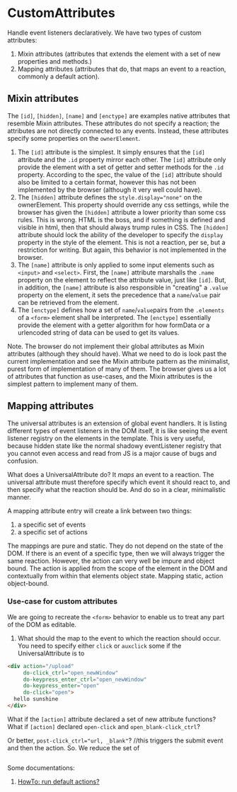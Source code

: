 # CustomAttributes

Handle event listeners declaratively. We have two types of custom attributes:
1. Mixin attributes (attributes that extends the element with a set of new properties and methods.) 
2. Mapping attributes (attributes that do, that maps an event to a reaction, commonly a default action).

## Mixin attributes

The `[id]`, `[hidden]`, `[name]` and `[enctype]` are examples native attributes that resemble Mixin attributes. These attributes do not specify a reaction; the attributes are not directly connected to any events. Instead, these attributes specify some properties on the `ownerElement`.
1. The `[id]` attribute is the simplest. It simply ensures that the `[id]` attribute and the `.id` property mirror each other. The `[id]` attribute only provide the element with a set of getter and setter methods for the `.id` property. According to the spec, the value of the `[id]` attribute should also be limited to a certain format, however this has not been implemented by the browser (although it very well could have). 
2. The `[hidden]` attribute defines the `style.display="none"` on the ownerElement. This property should override any css settings, while the browser has given the `[hidden]` attribute a lower priority than some css rules. This is wrong. HTML is the boss, and if something is defined and visible in html, then that should always trump rules in CSS. The `[hidden]` attribute should lock the ability of the developer to specify the `display` property in the style of the element. This is not a reaction, per se, but a restriction for writing. But again, this behavior is not implemented in the browser.
3. The `[name]` attribute is only applied to some input elements such as `<input>` and `<select>`. First, the `[name]` attribute marshalls the `.name` property on the element to reflect the attribute value, just like `[id]`. But, in addition, the `[name]` attribute is also responsible in "creating" a `.value` property on the element, it sets the precedence that a `name`/`value` pair can be retrieved from the element.
4. The `[enctype]` defines how a set of `name`/`value`pairs from the `.elements` of a `<form>` element shall be interpreted. The `[enctype]` essentially provide the element with a getter algorithm for how formData or a urlencoded string of data can be used to get its values. 

Note. The browser do not implement their global attributes as Mixin attributes (although they should have). What we need to do is look past the current implementation and see the Mixin attribute pattern as the minimalist, purest form of implementation of many of them. The browser gives us a lot of attributes that function as use-cases, and the Mixin attributes is the simplest pattern to implement many of them.

## Mapping attributes

The universal attributes is an extension of global event handlers. It is listing different types of event listeners in the DOM itself, it is like seeing the event listener registry on the elements in the template. This is very useful, because hidden state like the normal shadowy eventListener registry that you cannot even access and read from JS is a major cause of bugs and confusion.

What does a UniversalAttribute do? It *maps* an event to a reaction. The universal attribute must therefore specify which event it should react to, and then specify what the reaction should be. And do so in a clear, minimalistic manner.

A mapping attribute entry will create a link between two things:
1. a specific set of events
2. a specific set of actions

The mappings are pure and static. They do not depend on the state of the DOM. If there is an event of a specific type, then we will always trigger the same reaction. However, the action can very well be impure and object bound. The action is applied from the scope of the element in the DOM and contextually from within that elements object state. Mapping static, action object-bound.

### Use-case for custom attributes

We are going to recreate the `<form>` behavior to enable us to treat any part of the DOM as editable. 

1. What should the map to the event to which the reaction should occur. You need to specify either `click` or `auxclick` some if the UniversalAttribute is to 

```html
<div action="/upload" 
     do-click_ctrl="open_newWindow" 
     do-keypress_enter_ctrl="open_newWindow"
     do-keypress_enter="open"
     do-click="open">
  hello sunshine
</div>
```

What if the `[action]` attribute declared a set of new attribute functions? What if `[action]` declared `open-click` and `open_blank-click_ctrl`?

Or better, `post-click_ctrl="url, _blank"`?  //this triggers the submit event and then the action. So. We reduce the set of 

```html

```


Some documentations:

1. [HowTo: run default actions?](md/HowTo_run_default_actions)